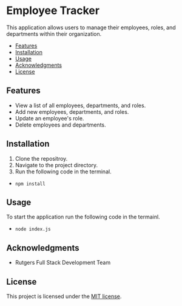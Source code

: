 # Employee Tracker

This application allows users to manage their employees, roles, and departments within their organization.

- [Features](#features)
- [Installation](#installation)
- [Usage](#usage)
- [Acknowledgments](#acknowledgments)
- [License](#license)

## Features

- View a list of all employees, departments, and roles.
- Add new employees, departments, and roles.
- Update an employee's role.
- Delete employees and departments.

## Installation
1. Clone the repositroy.
2. Navigate to the project directory.
3. Run the following code in the terminal.
-     npm install

## Usage
To start the application run the following code in the termainl.
-     node index.js

## Acknowledgments

-   Rutgers Full Stack Development Team

## License

This project is licensed under the [MIT license](https://opensource.org/licenses/MIT).
